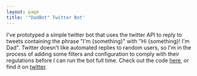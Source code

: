 ```yaml
---
layout: page
title: '"DadBot" Twitter Bot'
---
```

I've prototyped a simple twitter bot that uses the twitter API to reply to
tweets containing the phrase "I'm {something}" with "Hi {something}! I'm Dad".
Twitter doesn't like automated replies to random users, so I'm in the process
of adding some filters and configuration to comply with their regulations
before I can run the bot full time. Check out the code
[here](https://github.com/linkoep/DadBot), or find it on
[twitter](https://twitter.com/Hi_Im_Dad_/with_replies).
